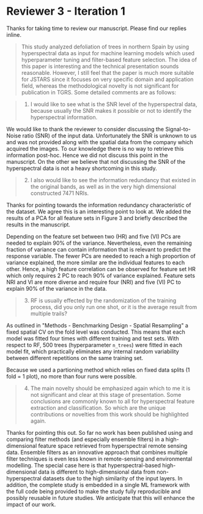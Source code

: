 # Reviewer 3 - Iteration 1

Thanks for taking time to review our manuscript.
Please find our replies inline.

> This study analyzed defoliation of trees in northern Spain by using hyperspectral data as input for machine learning models which used hyperparameter tuning and filter-based feature selection.
The idea of this paper is interesting and the technical presentation sounds reasonable.
However, I still feel that the paper is much more suitable for JSTARS since it focuses on very specific domain and application field, whereas the methodological novelty is not significant for publication in TGRS.
Some detailed comments are as follows:

> 1. I would like to see what is the SNR level of the hyperspectral data, because usually the SNR makes it possible or not to identify the hyperspectral information.

We would like to thank the reviewer to consider discussing the Signal-to-Noise ratio (SNR) of the input data.
Unfortunately the SNR is unknown to us and was not provided along with the spatial data from the company which acquired the images.
To our knowledge there is no way to retrieve this information post-hoc.
Hence we did not discuss this point in the manuscript.
On the other we believe that not discussing the SNR of the hyperspectral data is not a heavy shortcoming in this study.

> 2. I also would like to see the information redundancy that existed in the original bands, as well as in the very high dimensional constructed 7471 NRIs.

Thanks for pointing towards the information redundancy characteristic of the dataset.
We agree this is an interesting point to look at.
We added the results of a PCA for all feature sets in Figure 3 and briefly described the results in the manuscript.

Depending on the feature set between two (HR) and five (VI) PCs are needed to explain 90% of the variance.
Nevertheless, even the remaining fraction of variance can contain information that is relevant to predict the response variable.
The fewer PCs are needed to reach a high proportion of variance explained, the more similar are the individual features to each other.
Hence, a high feature correlation can be observed for feature set HR which only requires 2 PC to reach 90% of variance explained.
Feature sets NRI and VI are more diverse and require four (NRI) and five (VI) PC to explain 90% of the variance in the data.

> 3. RF is usually effected by the randomization of the training process, did you only run one shot, or it is the average result from multiple trails?

As outlined in "Methods - Benchmarking Design - Spatial Resampling" a fixed spatial CV on the fold level was conducted.
This means that each model was fitted four times with different training and test sets.
With respect to RF, 500 trees (hyperparameter `n_trees`) were fitted in each model fit, which practically eliminates any internal random variability between different repetitions on the same training set.

Because we used a partioning method which relies on fixed data splits (1 fold = 1 plot), no more than four runs were possible.

> 4. The main novelty should be emphasized again which to me it is not significant and clear at this stage of presentation. Some conclusions are commonly known to all for hyperspectral feature extraction and classification. So which are the unique contributions or novelties from this work should be highlighted again.

Thanks for pointing this out.
So far no work has been published using and comparing filter methods (and especially ensemble filters) in a high-dimensional feature space retrieved from hyperspectral remote sensing data.
Ensemble filters as an innovative approach that combines multiple filter techniques is even less known in remote-sensing and environmental modelling.
The special case here is that hyperspectral-based high-dimensional data is different to high-dimensional data from non-hyperspectral datasets due to the high similarity of the input layers.
In addition, the complete study is embedded in a single ML framework with the full code being provided to make the study fully reproducible and possibly reusable in future studies.
We anticipate that this will enhance the impact of our work.
